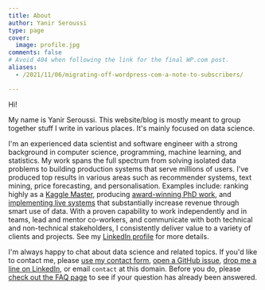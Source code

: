 ```yaml
---
title: About
author: Yanir Seroussi
type: page
cover:
  image: profile.jpg
comments: false
# Avoid 404 when following the link for the final WP.com post.
aliases:
  - /2021/11/06/migrating-off-wordpress-com-a-note-to-subscribers/

---
```

Hi!

My name is Yanir Seroussi. This website/blog is mostly meant to group together stuff I write in various places. It's mainly focused on data science.

I'm an experienced data scientist and software engineer with a strong background in computer science, programming, machine learning, and statistics. My work spans the full spectrum from solving isolated data problems to building production systems that serve millions of users. I've produced top results in various areas such as recommender systems, text mining, price forecasting, and personalisation. Examples include: ranking highly as a [Kaggle Master][1], producing [award-winning PhD work][2], and [implementing live systems][3] that substantially increase revenue through smart use of data. With a proven capability to work independently and in teams, lead and mentor co-workers, and communicate with both technical and non-technical stakeholders, I consistently deliver value to a variety of clients and projects. See my [LinkedIn profile][3] for more details.

I'm always happy to chat about data science and related topics. If you'd like to contact me, please [use my contact form](https://docs.google.com/forms/d/e/1FAIpQLSeibojYvmFUDC284wTybWAuWJ4rHi6j6SnF8ZiZt8zBIyi8vw/viewform), [open a GitHub issue](https://github.com/yanirs/yanirseroussi.com/issues), [drop me a line on LinkedIn](https://www.linkedin.com/in/yanirseroussi), or email `contact` at this domain. Before you do, please [check out the FAQ page][5] to see if your question has already been answered.

 [1]: https://www.kaggle.com/users/4667/yanir-seroussi
 [2]: http://www.monash.edu.au/news/show/top-of-the-class
 [3]: https://www.linkedin.com/in/yanirseroussi
 [4]: https://yanirseroussi.com/2017/07/29/my-10-step-path-to-becoming-a-remote-data-scientist-with-automattic/
 [5]: https://yanirseroussi.com/2017/10/15/advice-for-aspiring-data-scientists-and-other-faqs/
